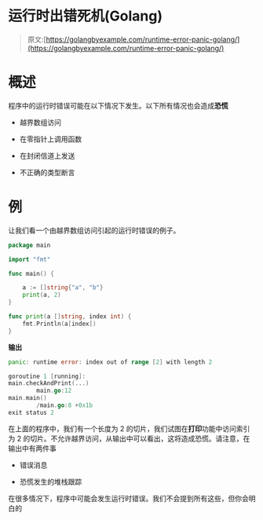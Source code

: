 # 运行时出错死机(Golang)

> 原文:[https://golangbyexample.com/runtime-error-panic-golang/](https://golangbyexample.com/runtime-error-panic-golang/)

# **概述**

程序中的运行时错误可能在以下情况下发生。以下所有情况也会造成**恐慌**

*   越界数组访问

*   在零指针上调用函数

*   在封闭信道上发送

*   不正确的类型断言

# **例**

让我们看一个由越界数组访问引起的运行时错误的例子。

```go
package main

import "fmt"

func main() {

	a := []string{"a", "b"}
	print(a, 2)
}

func print(a []string, index int) {
	fmt.Println(a[index])
}
```

**输出**

```go
panic: runtime error: index out of range [2] with length 2

goroutine 1 [running]:
main.checkAndPrint(...)
        main.go:12
main.main()
        /main.go:8 +0x1b
exit status 2
```

在上面的程序中，我们有一个长度为 2 的切片，我们试图在**打印**功能中访问索引为 2 的切片。不允许越界访问，从输出中可以看出，这将造成恐慌。请注意，在输出中有两件事

*   错误消息

*   恐慌发生的堆栈跟踪

在很多情况下，程序中可能会发生运行时错误。我们不会提到所有这些，但你会明白的